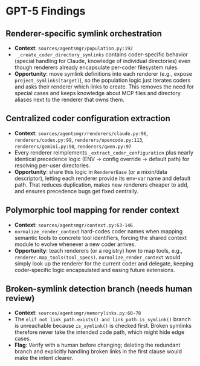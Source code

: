 # GPT-5 Findings

## Renderer-specific symlink orchestration
- **Context**: `sources/agentsmgr/population.py:192`
- ` _create_coder_directory_symlinks` contains coder-specific behavior (special handling for Claude, knowledge of individual directories) even though renderers already encapsulate per-coder filesystem rules.
- **Opportunity**: move symlink definitions into each renderer (e.g., expose `project_symlinks(target)`), so the population logic just iterates coders and asks their renderer which links to create. This removes the need for special cases and keeps knowledge about MCP files and directory aliases next to the renderer that owns them.

## Centralized coder configuration extraction
- **Context**: `sources/agentsmgr/renderers/claude.py:96`, `renderers/codex.py:99`, `renderers/opencode.py:113`, `renderers/gemini.py:98`, `renderers/qwen.py:97`
- Every renderer reimplements `_extract_coder_configuration` plus nearly identical precedence logic (ENV → config override → default path) for resolving per-user directories.
- **Opportunity**: share this logic in `RendererBase` (or a mixin/data descriptor), letting each renderer provide its env-var name and default path. That reduces duplication, makes new renderers cheaper to add, and ensures precedence bugs get fixed centrally.

## Polymorphic tool mapping for render context
- **Context**: `sources/agentsmgr/context.py:63-146`
- `normalize_render_context` hard-codes coder names when mapping semantic tools to concrete tool identifiers, forcing the shared context module to evolve whenever a new coder arrives.
- **Opportunity**: teach renderers (or a registry) how to map tools, e.g., `renderer.map_tools(tool_specs)`. `normalize_render_context` would simply look up the renderer for the current coder and delegate, keeping coder-specific logic encapsulated and easing future extensions.

## Broken-symlink detection branch (needs human review)
- **Context**: `sources/agentsmgr/memorylinks.py:60-78`
- The `elif not link_path.exists() and link_path.is_symlink()` branch is unreachable because `is_symlink()` is checked first. Broken symlinks therefore never take the intended code path, which might hide edge cases.
- **Flag**: Verify with a human before changing; deleting the redundant branch and explicitly handling broken links in the first clause would make the intent clearer.
